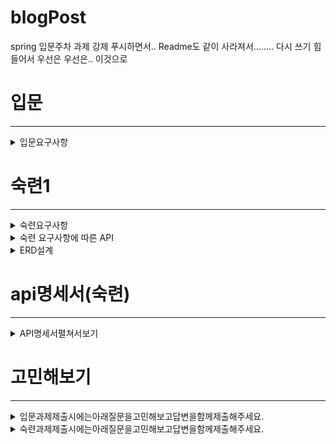 # blogPost
spring 입문주차 과제
강제 푸시하면서.. Readme도 같이 사라져서........ 다시 쓰기 힘들어서 우선은 우선은..
이것으로

# 입문
---
<details>
    <summary>입문요구사항 </summary>
    
1. 아래의 요구사항을 기반으로 Use Case 그려보기
    - 손으로 그려도 됩니다. 
    ![UML 유스케이스 다이어그램](https://user-images.githubusercontent.com/45612782/206932352-111139f8-e48d-47f2-ad5a-04ce412723d3.png)

2. 전체 게시글 목록 조회 API
    - 제목, 작성자명, 작성 내용, 작성 날짜를 조회하기
    - 작성 날짜 기준 내림차순으로 정렬하기
3. 게시글 작성 API
    - 제목, 작성자명, 비밀번호, 작성 내용을 저장하고
    - 저장된 게시글을 Client 로 반환하기
4. 선택한 게시글 조회 API
    - 선택한 게시글의 제목, 작성자명, 작성 날짜, 작성 내용을 조회하기 
    (검색 기능이 아닙니다. 간단한 게시글 조회만 구현해주세요.)
5. 선택한 게시글 수정 API
    - 수정을 요청할 때 수정할 데이터와 비밀번호를 같이 보내서 서버에서 비밀번호 일치 여부를 확인 한 후
    - 제목, 작성자명, 작성 내용을 수정하고 수정된 게시글을 Client 로 반환하기
6. 선택한 게시글 삭제 API
    - 삭제를 요청할 때 비밀번호를 같이 보내서 서버에서 비밀번호 일치 여부를 확인 한 후
    - 선택한 게시글을 삭제하고 Client 로 성공했다는 표시 반환하기
</details>


# 숙련1
----
<details>
    <summary>숙련요구사항 </summary>
    
    1. 회원 가입 API
        - username, password를 Client에서 전달받기
        - username은  `최소 4자 이상, 10자 이하이며 알파벳 소문자(a~z), 숫자(0~9)`로 구성되어야 한다.
        - password는  `최소 8자 이상, 15자 이하이며 알파벳 대소문자(a~z, A~Z), 숫자(0~9)`로 구성되어야 한다.
        - DB에 중복된 username이 없다면 회원을 저장하고 Client 로 성공했다는 메시지, 상태코드 반환하기  
            
    2. 로그인 API
        - username, password를 Client에서 전달받기
        - DB에서 username을 사용하여 저장된 회원의 유무를 확인하고 있다면 password 비교하기
        - 로그인 성공 시, 로그인에 성공한 유저의 정보와 JWT를 활용하여 토큰을 발급하고, 
        발급한 토큰을 Header에 추가하고 성공했다는 메시지, 상태코드 와 함께 Client에 반환하기
</details>

<details>
    <summary>숙련 요구사항에 따른 API</summary>
    
    1. 전체 게시글 목록 조회 API
        - 제목, 작성자명(username), 작성 내용, 작성 날짜를 조회하기
        - 작성 날짜 기준 내림차순으로 정렬하기
    2. 게시글 작성 API
        - 토큰을 검사하여, 유효한 토큰일 경우에만 게시글 작성 가능
        - 제목, 작성자명(username), 작성 내용을 저장하고
        - 저장된 게시글을 Client 로 반환하기
    3. 선택한 게시글 조회 API
        - 선택한 게시글의 제목, 작성자명(username), 작성 날짜, 작성 내용을 조회하기 
        (검색 기능이 아닙니다. 간단한 게시글 조회만 구현해주세요.)
    4. 선택한 게시글 수정 API
        - ~~수정을 요청할 때 수정할 데이터와 비밀번호를 같이 보내서 서버에서 비밀번호 일치 여부를 확인 한 후~~
        - 토큰을 검사한 후, 유효한 토큰이면서 해당 사용자가 작성한 게시글만 수정 가능
        - 제목, 작성 내용을 수정하고 수정된 게시글을 Client 로 반환하기
    5. 선택한 게시글 삭제 API  
        - ~~삭제를 요청할 때 비밀번호를 같이 보내서 서버에서 비밀번호 일치 여부를 확인 한 후~~
        - 토큰을 검사한 후, 유효한 토큰이면서 해당 사용자가 작성한 게시글만 삭제 가능
        - 선택한 게시글을 삭제하고 Client 로 성공했다는 메시지, 상태코드 반환하기
</details>

<details>
    <summary>ERD설계</summary>
    
![ERD](https://user-images.githubusercontent.com/45612782/208002381-635a21da-9b87-4602-962c-409724f9a33a.JPG)
    
    처음에는 게시글 id로 했다가. 중복 처리된것이 username이니 username를 oneToMnay형식으로 ERD를 만들어주긴했는데..
    아직 직접 oneToMany어노테이션을 쓰지는 않았다.
</details>


# api명세서(숙련)
---

<details>
    <summary>API명세서펼쳐서보기</summary>
    
API 명세서
---  
| 기능 | API URL | Method | Request Header | Request | Response | Response header |
|---|---|---|---|---|---|---|
| 회원가입 | /api/signup | POST |  | {<br> "username": "test1122",<br> "password": "Test12345",<br> } | {<br> "msg": "회원가입 완료",<br>"statusCode": 200<br> } | 
로그인 | /api/login | POS |  | {<br>"username": "test1122",<br>"password": "Test12345"<br>} | {<br>"msg": "로그인 성공",<br>"statusCode": 200 } | Authorization:Bearer <br>eyJhbGciOiJIUzI1NiJ9<br>.eyJzdWIiOiJ0amd1cnRuMSIsImF1<br>dGgiOiJVU0VSIiwiZXhwIjoxNjcwND<br>g0OTk0LCJpYXQiOjE2NzA0ODEzO<br>TR9.xwyHOpdM2Zgld1tJHGmrtVvJj<br>JRWcOF6OJM9j_f57WE | 
| 게시글 작성 | /api/boards | POST |Authorization:Bearer <br>eyJhbGciOiJIUzI1NiJ9<br>.eyJzdWIiOiJ0amd1cnRuMSIsImF1<br>dGgiOiJVU0VSIiwiZXhwIjoxNjcwND<br>g0OTk0LCJpYXQiOjE2NzA0ODEzO<br>TR9.xwyHOpdM2Zgld1tJHGmrtVvJj<br>JRWcOF6OJM9j_f57WE | {<br>"boardName": "글 제목",<br>"contents": "글 내용"<br>} | {<br>"createdAt": "2022-12-08T15:49:11.5919215",<br>"modifiedAt": "2022-12-08T15:49:11.5919215",<br>"id": 1,<br>"boardName": "글 제목",<br>"username": "test1122",<br>"contents": "글 내용"<br>} 
| 게시글 목록 조회 | /api/boards | POST | {<br>"createdAt": "2022-12-08T15:49:11.5919215",<br>"modifiedAt": "2022-12-08T15:49:11.5919215",<br>"id": 1,<br>"boardName": "글 제목",<br>"username": "test1122",<br>"contents": "글 내용"<br>}<br>{<br>"createdAt": "2022-12-08T15:49:11.5919215",<br>"modifiedAt": "2022-12-08T15:49:11.5919215",<br>"id": 2,<br>"boardName": "글 제목",<br>"username": "test1122",<br>"contents": "글 내용"<br>}
| 게시글 수정 | /api/boards | PUT | Authorization:Bearer <br>eyJhbGciOiJIUzI1NiJ9<br>.eyJzdWIiOiJ0amd1cnRuMSIsImF1<br>dGgiOiJVU0VSIiwiZXhwIjoxNjcwND<br>g0OTk0LCJpYXQiOjE2NzA0ODEzO<br>TR9.xwyHOpdM2Zgld1tJHGmrtVvJj<br>JRWcOF6OJM9j_f57WE | {<br>"boardName": "제목 수정",<br>"contents": "내용 수정"<br>} | {<br>"createdAt": "2022-12-08T15:49:11.5919215",<br>"modifiedAt": "2022-12-08T15:49:11.5919215",<br>"id": 1,<br>"boardName": "제목 수정",<br>"username": "test1122",<br>"contents": "내용 수정"<br>}
| 게시글 수정 | /api/boards | DELETE | Authorization:Bearer <br>eyJhbGciOiJIUzI1NiJ9<br>.eyJzdWIiOiJ0amd1cnRuMSIsImF1<br>dGgiOiJVU0VSIiwiZXhwIjoxNjcwND<br>g0OTk0LCJpYXQiOjE2NzA0ODEzO<br>TR9.xwyHOpdM2Zgld1tJHGmrtVvJj<br>JRWcOF6OJM9j_f57WE | | {<br>"msg": "게시글 삭제 성공",<br>"statusCode": 200<br>}|
</details>

# 고민해보기
---
<details>
<summary>입문과제제출시에는아래질문을고민해보고답변을함께제출해주세요.</summary> 
Why: 과제 제출시에는 아래 질문을 고민해보고 답변을 함께 제출해주세요.

1. 수정, 삭제 API의 request를 어떤 방식으로 사용하셨나요? (param, query, body) 
@PathVariable을 이용하여 url의 일부경로를 파라미터로 이용하였고 그파라미터를
requestDto로 비밀번호만을 가져와서 비교하고 삭제하는데 @RequestBody를 사용했습니다.

2. 어떤 상황에 어떤 방식의 request를 써야하나요?

- @PathVariable
url 경로의 일부를 파라미터로 이용하는 방법
- @RequestBody
객체를 반환해주기 때문에 response 로 받아올 때 JSON 객체로 받아와
다른 형태변환을 해주지 않아도 되기때문에 간편합니다.

3. RESTful한 API를 설계했나요? 어떤 부분이 그런가요? 어떤 부분이 그렇지 않나요?
예외처리 메시지가 아직 미숙해서 다완성은 안되었지만
나머지는 REST 규칙을 지키고 CRUD를 완성했으니 예외 메시지를 제외하고는 RESTful하게 설계된것 같습니다.

4. 적절한 관심사 분리를 적용하였나요? (Controller, Repository, Service)
- Controller
클라이언트에게 요청을 받아 요청을 Service에게 리퀘스트 형태로 보내고
리스폰스 형태로 받아서 클라이언트에게 되돌려주면서 컨트롤에는 보내고 받는것 외에는 로직이 없으니
적절히 분리 된것 같습니다.

- Repository
entity와 dto를 활용하여 저장을 하면서 통신을 하였고 dto는 setter없이 getter로 하였습니다.
데이터베이스와 통신하여 service에 DB정보를 보내습니다.
- Service
받은 요청으로 DB에 요청을 보내고 정보를 받아 요청을 오류처리를 완벽히 못했지만
오류가 없다면 정보를 돌려줍니다.
</details>

<details>
<summary>숙련과제제출시에는아래질문을고민해보고답변을함께제출해주세요.</summary> 
    
</deails>

